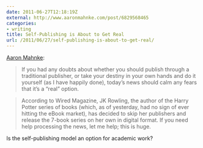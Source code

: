 ```yaml
---
date: 2011-06-27T12:18:19Z
external: http://www.aaronmahnke.com/post/6829568465
categories:
- writing
title: Self-Publishing is About to Get Real
url: /2011/06/27/self-publishing-is-about-to-get-real/
---
```


[Aaron Mahnke](http://www.aaronmahnke.com/post/6829568465): 

> If you had any doubts about whether you should publish through a traditional publisher, or take your destiny in your own hands and do it yourself (as I have happily done), today’s news should calm any fears that it’s a “real” option.

> According to Wired Magazine, JK Rowling, the author of the Harry Potter series of books (which, as of yesterday, had no sign of ever hitting the eBook market), has decided to skip her publishers and release the 7-book series on her own in digital format. If you need help processing the news, let me help; this is huge.

Is the self-publishing model an option for academic work?
